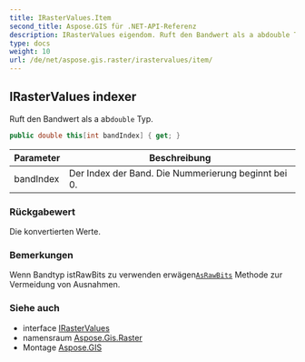 ```yaml
---
title: IRasterValues.Item
second_title: Aspose.GIS für .NET-API-Referenz
description: IRasterValues eigendom. Ruft den Bandwert als a abdouble Typ.
type: docs
weight: 10
url: /de/net/aspose.gis.raster/irastervalues/item/
---
```

## IRasterValues indexer

Ruft den Bandwert als a ab`double` Typ.

```csharp
public double this[int bandIndex] { get; }
```

| Parameter | Beschreibung |
| --- | --- |
| bandIndex | Der Index der Band. Die Nummerierung beginnt bei 0. |

### Rückgabewert

Die konvertierten Werte.

### Bemerkungen

Wenn Bandtyp istRawBits zu verwenden erwägen[`AsRawBits`](../asrawbits/) Methode zur Vermeidung von Ausnahmen.

### Siehe auch

* interface [IRasterValues](../)
* namensraum [Aspose.Gis.Raster](../../irastervalues/)
* Montage [Aspose.GIS](../../../)


